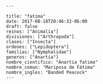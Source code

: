 
      ---

      title: "fatima"
      date: 2017-08-18T20:46:32-06:00
      draft: false
      reinos: ["Animalia"]
      divisiones: ["Arthropoda"]
      clases: ["Insecta"]
      ordenes: ["Lepidoptera"]
      familias: ["Nymphalidae"]
      generos: ["Anartia"]
      nombre_cientifico: "Anartia fatima"
      nombre_comun: "Mariposa de Fátima"
      nombre_ingles: "Banded Peacock"
      ---

      
